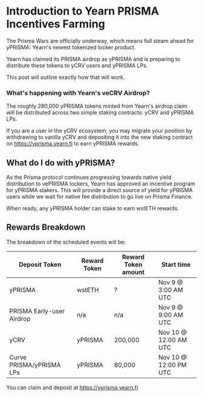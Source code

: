 # Introduction to Yearn PRISMA Incentives Farming

The Prisma Wars are officially underway, which means full steam ahead for yPRISMA: Yearn's newest tokenized locker product.

Yearn has claimed its PRISMA airdrop as yPRISMA and is preparing to distribute these tokens to yCRV users and yPRISMA LPs. 

This post will outline exactly how that will work.

### What's happening with Yearn's veCRV Airdrop?

The roughly 280,000 yPRISMA tokens minted from Yearn's airdrop claim will be distributed across two simple staking contracts: yCRV and yPRISMA LPs.

If you are a user in the yCRV ecosystem, you may migrate your position by withdrawing to vanilla yCRV and depositing it into the new staking contract on https://yprisma.yearn.fi to earn yPRISMA rewards.

## What do I do with yPRISMA?

As the Prisma protocol continues progressing towards native yield distribution to vePRISMA lockers, Yearn has approved an incentive program for yPRISMA stakers. This will provide a direct source of yield for yPRISMA users while we wait for native fee distribution to go live on Prisma Finance.

When ready, any yPRISMA holder can stake to earn wstETH rewards.

## Rewards Breakdown

The breakdown of the scheduled events will be:

| Deposit Token             | Reward Token | Reward Token amount | Start time            |
| ------------------------- | ------------ | ------------------- |-----------------------|
| yPRISMA                   | wstETH       | ?                   | Nov 9 @ 3:00 AM UTC   |
| PRISMA Early-user Airdrop | n/a          | n/a                 | Nov 9 @ 9:00 AM UTC   |
| yCRV                      | yPRISMA      | 200,000             | Nov 10 @ 12:00 AM UTC |
| Curve PRISMA/yPRISMA LPs  | yPRISMA      | 80,000              | Nov 10 @ 12:00 PM UTC |

You can claim and deposit at https://yprisma.yearn.fi
